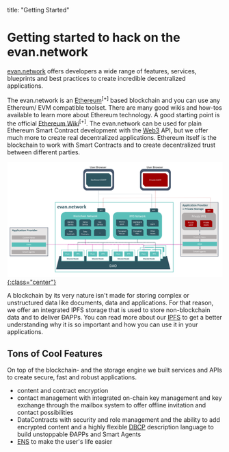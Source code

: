title: "Getting Started"

# Getting started to hack on the evan.network

[evan.network](https://evan.network/) offers developers a wide range of features, services, blueprints and best practices to create incredible decentralized applications.

The evan.network is an [Ethereum](https://ethereum.org/)<sup>[+]</sup> based blockchain and you can use any Ethereum/ EVM compatible toolset. There are many good wikis and how-tos available to learn more about Ethereum technology. A good starting point is the official [Ethereum Wiki](https://github.com/ethereum/wiki/wiki)<sup>[+]</sup>. The evan.network can be used for plain Ethereum Smart Contract development with the [Web3](https://github.com/ethereum/web3.js) API, but we offer much more to create real decentralized applications. Ethereum itself is the blockchain to work with Smart Contracts and to create decentralized trust between different parties.

[![evan.network](/public/network_architecture.png){:class="center"}](/public/network_architecture.png)

A blockchain by its very nature isn't made for storing complex or unstructured data like documents, data and applications. For that reason, we offer an integrated IPFS storage that is used to store non-blockchain data and to deliver ÐAPPs. You can read more about our [IPFS](/docs/04_developers/ipfs.html) to get a better understanding why it is so important and how you can use it in your applications.

## Tons of Cool Features

On top of the blockchain- and the storage engine we built services and APIs to create secure, fast and robust applications.
+ content and contract encryption
+ contact management with integrated on-chain key management and key exchange through the mailbox system to offer offline invitation and contact possibilities
+ DataContracts with security and role management and the ability to add encrypted content and a highly flexible [DBCP](/docs/04_developers/dbcp.html) description language to build unstoppable ÐAPPs and Smart Agents
+ [ENS](/docs/04_developers/ens.html) to make the user's life easier
